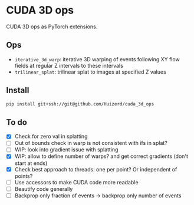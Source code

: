 # CUDA 3D ops

CUDA 3D ops as PyTorch extensions.

## Ops

- `iterative_3d_warp`: iterative 3D warping of events following XY flow fields at regular Z intervals to these intervals
- `trilinear_splat`: trilinear splat to images at specified Z values

## Install

```bash
pip install git+ssh://git@github.com/Huizerd/cuda_3d_ops
```

## To do

- [x] Check for zero val in splatting
- [ ] Out of bounds check in warp is not consistent with ifs in splat?
- [ ] WIP: look into gradient issue with splatting
- [x] WIP: allow to define number of warps? and get correct gradients (don't start at ends)
- [x] Check best approach to threads: one per point? Or independent of points?
- [ ] Use accessors to make CUDA code more readable
- [ ] Beautify code generally
- [ ] Backprop only fraction of events -> backprop only number of events
